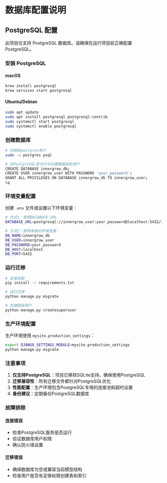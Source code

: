 # 数据库配置说明

## PostgreSQL 配置

此项目仅支持 PostgreSQL 数据库。请确保在运行项目前正确配置 PostgreSQL。

### 安装 PostgreSQL

#### macOS
```bash
brew install postgresql
brew services start postgresql
```

#### Ubuntu/Debian
```bash
sudo apt update
sudo apt install postgresql postgresql-contrib
sudo systemctl start postgresql
sudo systemctl enable postgresql
```

### 创建数据库

```bash
# 切换到postgres用户
sudo -u postgres psql

# 在PostgreSQL命令行中创建数据库和用户
CREATE DATABASE innergrow_db;
CREATE USER innergrow_user WITH PASSWORD 'your_password';
GRANT ALL PRIVILEGES ON DATABASE innergrow_db TO innergrow_user;
\q
```

### 环境变量配置

创建 `.env` 文件或设置以下环境变量：

```bash
# 方式1：使用DATABASE_URL
DATABASE_URL=postgresql://innergrow_user:your_password@localhost:5432/innergrow_db

# 方式2：使用单独的环境变量
DB_NAME=innergrow_db
DB_USER=innergrow_user
DB_PASSWORD=your_password
DB_HOST=localhost
DB_PORT=5432
```

### 运行迁移

```bash
# 安装依赖
pip install -r requirements.txt

# 运行迁移
python manage.py migrate

# 创建超级用户
python manage.py createsuperuser
```

### 生产环境配置

生产环境使用 `mysite.production_settings`：

```bash
export DJANGO_SETTINGS_MODULE=mysite.production_settings
python manage.py migrate
```

### 注意事项

1. **仅支持PostgreSQL**：项目已移除SQLite支持，确保使用PostgreSQL
2. **迁移兼容性**：所有迁移文件都针对PostgreSQL优化
3. **性能配置**：生产环境包含PostgreSQL专用的连接池和超时设置
4. **备份建议**：定期备份PostgreSQL数据库

### 故障排除

#### 连接错误
- 检查PostgreSQL服务是否运行
- 验证数据库用户权限
- 确认防火墙设置

#### 迁移错误
- 确保数据库为空或兼容当前模型结构
- 检查用户是否有足够权限创建表和索引

